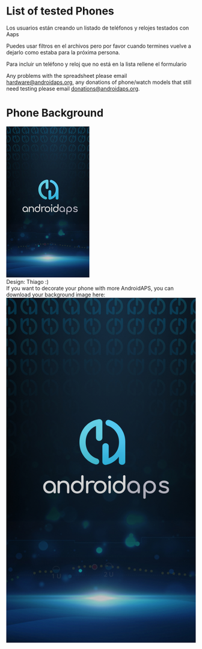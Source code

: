 # List of tested Phones

Los usuarios están creando un listado de teléfonos y relojes testados con Aaps

Puedes usar filtros en el archivos pero por favor cuando termines vuelve a dejarlo como estaba para la próxima persona.

Para incluir un teléfono y reloj que no está en la lista rellene el formulario

Any problems with the spreadsheet please email <hardware@androidaps.org>, any donations of phone/watch models that still need testing please email <donations@androidaps.org>.

# Phone Background

![phone background](../images/bg_phone_thump.jpg) </br> Design: Thiago :) </br> If you want to decorate your phone with more AndroidAPS, you can download your background image here: ![Background in high resolution.](../images/bg_phone.jpg)